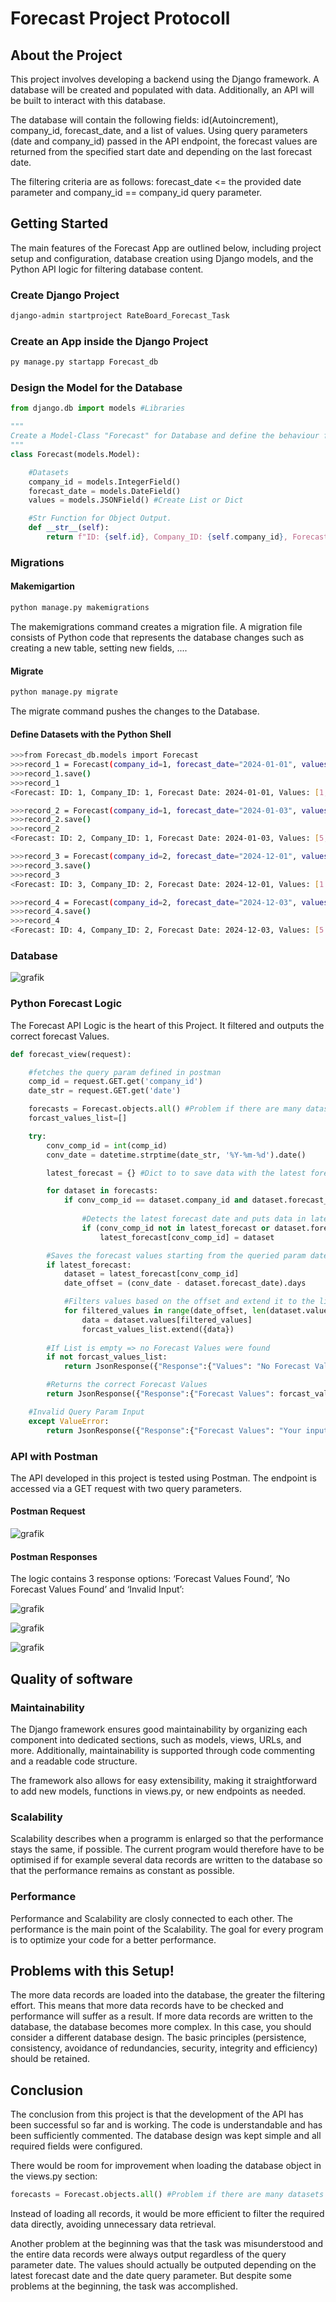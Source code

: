 # Forecast Project Protocoll

## About the Project
This project involves developing a backend using the Django framework. A database will be created and populated with data. Additionally, an API will be built to interact with this database.

The database will contain the following fields: id(Autoincrement), company_id, forecast_date, and a list of values. Using query parameters (date and company_id) passed in the API endpoint, the forecast values are returned from the specified start date and depending on the last forecast date.

The filtering criteria are as follows: forecast_date <= the provided date parameter and company_id == company_id query parameter.

## Getting Started
The main features of the Forecast App are outlined below, including project setup and configuration, database creation using Django models, and the Python API logic for filtering database content.

### Create Django Project 

```sh
django-admin startproject RateBoard_Forecast_Task
```
### Create an App inside the Django Project

```sh
py manage.py startapp Forecast_db
```
### Design the Model for the Database

```python
from django.db import models #Libraries

"""
Create a Model-Class "Forecast" for Database and define the behaviour for the Datasets. 
"""
class Forecast(models.Model):

    #Datasets
    company_id = models.IntegerField()
    forecast_date = models.DateField()
    values = models.JSONField() #Create List or Dict

    #Str Function for Object Output.
    def __str__(self):
        return f"ID: {self.id}, Company_ID: {self.company_id}, Forecast Date: {self.forecast_date}, Values: {self.values}"
```
### Migrations
#### Makemigartion

```sh
python manage.py makemigrations
```
The makemigrations command creates a migration file. A migration file consists of Python code that represents the database changes such as creating a new table, setting new fields, ....

#### Migrate

```sh
python manage.py migrate
```
The migrate command pushes the changes to the Database.

#### Define Datasets with the Python Shell

```sh
>>>from Forecast_db.models import Forecast
>>>record_1 = Forecast(company_id=1, forecast_date="2024-01-01", values=[1,2,3,4]
>>>record_1.save()
>>>record_1
<Forecast: ID: 1, Company_ID: 1, Forecast Date: 2024-01-01, Values: [1,2,3,4]>

>>>record_2 = Forecast(company_id=1, forecast_date="2024-01-03", values=[5,6,7,8]
>>>record_2.save()
>>>record_2
<Forecast: ID: 2, Company_ID: 1, Forecast Date: 2024-01-03, Values: [5,6,7,8]>

>>>record_3 = Forecast(company_id=2, forecast_date="2024-12-01", values=[1.1,2.2,3.3,4.4]
>>>record_3.save()
>>>record_3
<Forecast: ID: 3, Company_ID: 2, Forecast Date: 2024-12-01, Values: [1.1,2.2,3.3,4.4]>

>>>record_4 = Forecast(company_id=2, forecast_date="2024-12-03", values=[5.5,6.6,7.7,8.8]
>>>record_4.save()
>>>record_4
<Forecast: ID: 4, Company_ID: 2, Forecast Date: 2024-12-03, Values: [5.5,6.6,7.7,8.8]>
```
### Database
![grafik](https://github.com/user-attachments/assets/1c5ac264-5d08-4c9c-a287-e8bce04cfb6f)

### Python Forecast Logic
The Forecast API Logic is the heart of this Project. It filtered and outputs the correct forecast Values.

```python
def forecast_view(request):

    #fetches the query param defined in postman
    comp_id = request.GET.get('company_id')
    date_str = request.GET.get('date')

    forecasts = Forecast.objects.all() #Problem if there are many datasets (Performance)
    forcast_values_list=[]

    try:
        conv_comp_id = int(comp_id)
        conv_date = datetime.strptime(date_str, '%Y-%m-%d').date()

        latest_forecast = {} #Dict to to save data with the latest forecast date

        for dataset in forecasts:
            if conv_comp_id == dataset.company_id and dataset.forecast_date <= conv_date: #Filtering criteria
                
                #Detects the latest forecast date and puts data in latest_forecast dict
                if (conv_comp_id not in latest_forecast or dataset.forecast_date > latest_forecast[conv_comp_id].forecast_date):
                    latest_forecast[conv_comp_id] = dataset

        #Saves the forecast values starting from the queried param date in a list.
        if latest_forecast:
            dataset = latest_forecast[conv_comp_id]
            date_offset = (conv_date - dataset.forecast_date).days

            #Filters values based on the offset and extend it to the list
            for filtered_values in range(date_offset, len(dataset.values)):
                data = dataset.values[filtered_values]
                forcast_values_list.extend({data})
                
        #If List is empty => no Forecast Values were found
        if not forcast_values_list:
            return JsonResponse({"Response":{"Values": "No Forecast Values found"}})

        #Returns the correct Forecast Values
        return JsonResponse({"Response":{"Forecast Values": forcast_values_list}})

    #Invalid Query Param Input
    except ValueError:
        return JsonResponse({"Response":{"Forecast Values": "Your input was not valid"}})
```
### API with Postman
The API developed in this project is tested using Postman. The endpoint is accessed via a GET request with two query parameters.

#### Postman Request
![grafik](https://github.com/user-attachments/assets/b9d37160-97d9-4cee-9c47-b86b47b4ab40)

#### Postman Responses
The logic contains 3 response options: ‘Forecast Values Found’, ‘No Forecast Values Found’ and ‘Invalid Input’:

![grafik](https://github.com/user-attachments/assets/09fec8b5-f0bb-4246-bd48-68b73453920e)

![grafik](https://github.com/user-attachments/assets/967079ed-7f3b-43f1-9dd2-8ca4331f5ea5)

![grafik](https://github.com/user-attachments/assets/059e63d2-de42-4ae9-97f4-94d868f3f0b7)

## Quality of software

### Maintainability

The Django framework ensures good maintainability by organizing each component into dedicated sections, such as models, views, URLs, and more. Additionally, maintainability is supported through  code commenting and a readable code structure.

The framework also allows for easy extensibility, making it straightforward to add new models, functions in views.py, or new endpoints as needed.

### Scalability

Scalability describes when a programm is enlarged so that the performance stays the same, if possible.
The current program would therefore have to be optimised if for example several data records are written to the database so that the performance remains as constant as possible.

### Performance

Performance and Scalability are closly connected to each other. The performance is the main point of the Scalability. The goal for every program is to optimize your code for a better performance.

## Problems with this Setup!

The more data records are loaded into the database, the greater the filtering effort. This means that more data records have to be checked and performance will suffer as a result. 
If more data records are written to the database, the database becomes more complex. In this case, you should consider a different database design. The basic principles (persistence, consistency, avoidance of redundancies, security, integrity and efficiency) should be retained.

## Conclusion
The conclusion from this project is that the development of the API has been successful so far and is working. The code is understandable and has been sufficiently commented. The database design was kept simple and all required fields were configured.

There would be room for improvement when loading the database object in the views.py section:
```python
forecasts = Forecast.objects.all() #Problem if there are many datasets (Performance)
```
Instead of loading all records, it would be more efficient to filter the required data directly, avoiding unnecessary data retrieval.

Another problem at the beginning was that the task was misunderstood and the entire data records were always output regardless of the query parameter date.
The values should actually be outputed depending on the latest forecast date and the date query parameter.
But despite some problems at the beginning, the task was accomplished.

